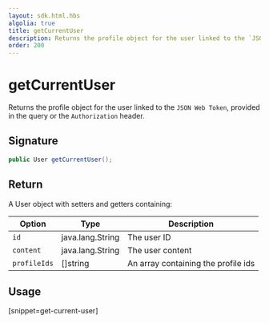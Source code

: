 ```yaml
---
layout: sdk.html.hbs
algolia: true
title: getCurrentUser
description: Returns the profile object for the user linked to the `JSON Web Token`
order: 200
---
```


# getCurrentUser

Returns the profile object for the user linked to the `JSON Web Token`, provided in the query or the `Authorization` header.

## Signature

```java
public User getCurrentUser();
```

## Return

A User object with setters and getters containing:

| Option     | Type    | Description                       |
| ---------- | ------- | --------------------------------- |
| `id` | java.lang.String | The user ID |
| `content` | java.lang.String | The user content |
| `profileIds` | []string | An array containing the profile ids |

## Usage

[snippet=get-current-user]
